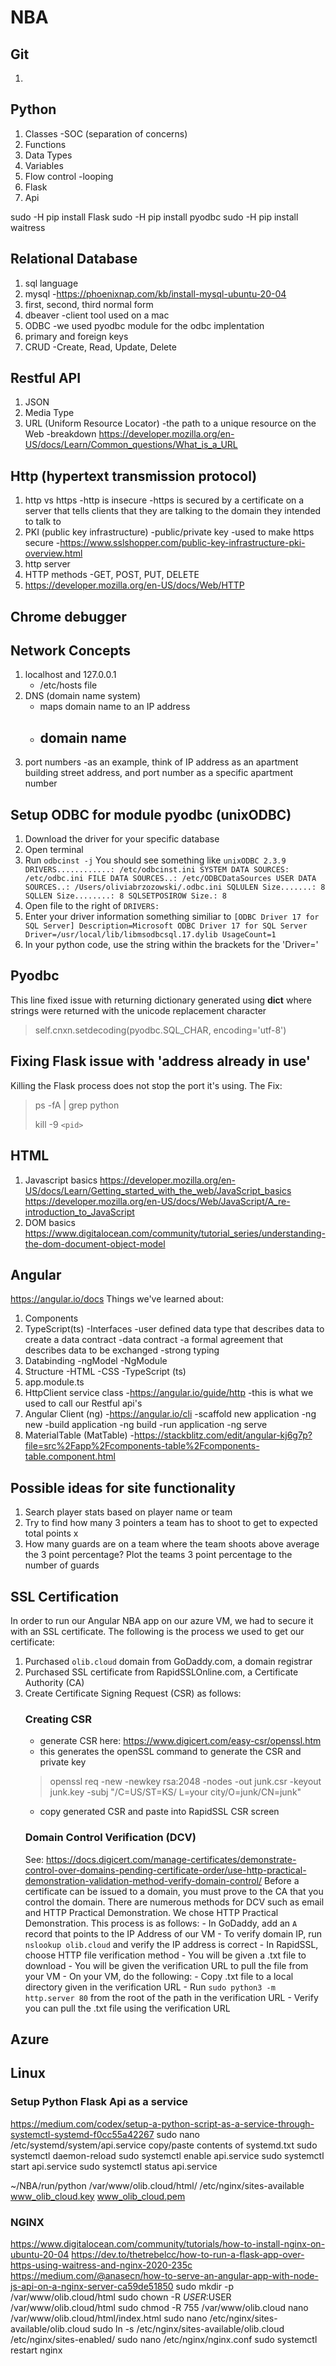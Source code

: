 # NBA

## Git
1. 

## Python
1. Classes
    -SOC (separation of concerns)
2. Functions
3. Data Types
4. Variables
5. Flow control
    -looping
6. Flask
7. Api

sudo -H pip install Flask
sudo -H pip install pyodbc
sudo -H pip install waitress

## Relational Database
1. sql language
2. mysql
    -https://phoenixnap.com/kb/install-mysql-ubuntu-20-04
3. first, second, third normal form
4. dbeaver 
    -client tool used on a mac
5. ODBC
    -we used pyodbc module for the odbc implentation
6. primary and foreign keys
7. CRUD
    -Create, Read, Update, Delete

## Restful API
1. JSON
2. Media Type
3. URL (Uniform Resource Locator)
    -the path to a unique resource on the Web
    -breakdown https://developer.mozilla.org/en-US/docs/Learn/Common_questions/What_is_a_URL

## Http (hypertext transmission protocol)
1. http vs https 
    -http is insecure
    -https is secured by a certificate on a server that tells clients that they are talking to the domain they intended to talk to 
2. PKI (public key infrastructure)
    -public/private key
    -used to make https secure
    -https://www.sslshopper.com/public-key-infrastructure-pki-overview.html
3. http server
4. HTTP methods
    -GET, POST, PUT, DELETE
5. https://developer.mozilla.org/en-US/docs/Web/HTTP

## Chrome debugger
## Network Concepts
1. localhost and 127.0.0.1
    - /etc/hosts file
2. DNS (domain name system)
    - maps domain name to an IP address
    - domain name 
        -
3. port numbers 
    -as an example, think of IP address as an apartment building street address, and port number as a
    specific apartment number

## Setup ODBC for module pyodbc (unixODBC)
1. Download the driver for your specific database
1. Open terminal
2. Run `odbcinst -j`
You should see something like
`
unixODBC 2.3.9
DRIVERS............: /etc/odbcinst.ini
SYSTEM DATA SOURCES: /etc/odbc.ini
FILE DATA SOURCES..: /etc/ODBCDataSources
USER DATA SOURCES..: /Users/oliviabrzozowski/.odbc.ini
SQLULEN Size.......: 8
SQLLEN Size........: 8
SQLSETPOSIROW Size.: 8
`
3. Open file to the right of `DRIVERS:`
4. Enter your driver information something similiar to
`
[ODBC Driver 17 for SQL Server]
Description=Microsoft ODBC Driver 17 for SQL Server
Driver=/usr/local/lib/libmsodbcsql.17.dylib
UsageCount=1
`
5. In your python code, use the string within the brackets for the 'Driver='

## Pyodbc
This line fixed issue with returning dictionary generated using __dict__ where strings were returned with the unicode replacement character
> self.cnxn.setdecoding(pyodbc.SQL_CHAR, encoding='utf-8')

## Fixing Flask issue with 'address already in use'
Killing the Flask process does not stop the port it's using.
The Fix:
> ps -fA | grep python
>
> kill -9 `<pid>`

## HTML
1. Javascript basics 
    https://developer.mozilla.org/en-US/docs/Learn/Getting_started_with_the_web/JavaScript_basics
    https://developer.mozilla.org/en-US/docs/Web/JavaScript/A_re-introduction_to_JavaScript
2. DOM basics 
    https://www.digitalocean.com/community/tutorial_series/understanding-the-dom-document-object-model

## Angular
https://angular.io/docs
Things we've learned about:
1. Components
2. TypeScript(ts)
    -Interfaces
        -user defined data type that describes data to create a data contract
        -data contract
            -a formal agreement that describes data to be exchanged 
        -strong typing
3. Databinding
    -ngModel
    -NgModule
4. Structure
    -HTML
    -CSS
    -TypeScript (ts)
5. app.module.ts
6. HttpClient service class
    -https://angular.io/guide/http
    -this is what we used to call our Restful api's
7. Angular Client (ng)
    -https://angular.io/cli
    -scaffold new application
        -ng new 
    -build application
        -ng build
    -run application
        -ng serve
8. MaterialTable (MatTable)
    -https://stackblitz.com/edit/angular-kj6g7p?file=src%2Fapp%2Fcomponents-table%2Fcomponents-table.component.html

## Possible ideas for site functionality 
1. Search player stats based on player name or team
2. Try to find how many 3 pointers a team has to shoot to get to expected total points x
3. How many guards are on a team where the team shoots above average the 3 point percentage? Plot the teams 3 point percentage to the number of guards

## SSL Certification
In order to run our Angular NBA app on our azure VM, we had to secure it with an SSL certificate. The following is the process we used to get our certificate:

1. Purchased `olib.cloud` domain from GoDaddy.com, a domain registrar
2. Purchased SSL certificate from RapidSSLOnline.com, a Certificate Authority (CA)
3. Create Certificate Signing Request (CSR) as follows:
    ### Creating CSR
    - generate CSR here: https://www.digicert.com/easy-csr/openssl.htm
    - this generates the openSSL command to generate the CSR and private key
    > openssl req -new -newkey rsa:2048 -nodes -out junk.csr -keyout junk.key -subj "/C=US/ST=KS/
    > L=your city/O=junk/CN=junk"
    - copy generated CSR and paste into RapidSSL CSR screen
    ### Domain Control Verification (DCV)
    See: https://docs.digicert.com/manage-certificates/demonstrate-control-over-domains-pending-certificate-order/use-http-practical-demonstration-validation-method-verify-domain-control/
    Before a certificate can be issued to a domain, you must prove to the CA that you control the domain.
    There are numerous methods for DCV such as email and HTTP Practical Demonstration.
    We chose HTTP Practical Demonstration. This process is as follows:
        - In GoDaddy, add an `A` record that points to the IP Address of our VM
            - To verify domain IP, run `nslookup olib.cloud` and verify the IP address is correct
        - In RapidSSL, choose HTTP file verification method
            - You will be given a .txt file to download 
            - You will be given the verification URL to pull the file from your VM
        - On your VM, do the following:
            - Copy .txt file to a local directory given in the verification URL 
            - Run `sudo python3 -m  http.server 80` from the root of the path in the verification URL
            - Verify you can pull the .txt file using the verification URL

## Azure


## Linux
### Setup Python Flask Api as a service 
https://medium.com/codex/setup-a-python-script-as-a-service-through-systemctl-systemd-f0cc55a42267
sudo nano /etc/systemd/system/api.service
copy/paste contents of systemd.txt
sudo systemctl daemon-reload
sudo systemctl enable api.service
sudo systemctl start api.service
sudo systemctl status api.service

~/NBA/run/python
/var/www/olib.cloud/html/
/etc/nginx/sites-available
www_olib_cloud.key
www_olib_cloud.pem

### NGINX
https://www.digitalocean.com/community/tutorials/how-to-install-nginx-on-ubuntu-20-04
https://dev.to/thetrebelcc/how-to-run-a-flask-app-over-https-using-waitress-and-nginx-2020-235c
https://medium.com/@anasecn/how-to-serve-an-angular-app-with-node-js-api-on-a-nginx-server-ca59de51850
sudo mkdir -p /var/www/olib.cloud/html
sudo chown -R $USER:$USER /var/www/olib.cloud/html
sudo chmod -R 755 /var/www/olib.cloud
nano /var/www/olib.cloud/html/index.html
sudo nano /etc/nginx/sites-available/olib.cloud
sudo ln -s /etc/nginx/sites-available/olib.cloud /etc/nginx/sites-enabled/
sudo nano /etc/nginx/nginx.conf
sudo systemctl restart nginx








